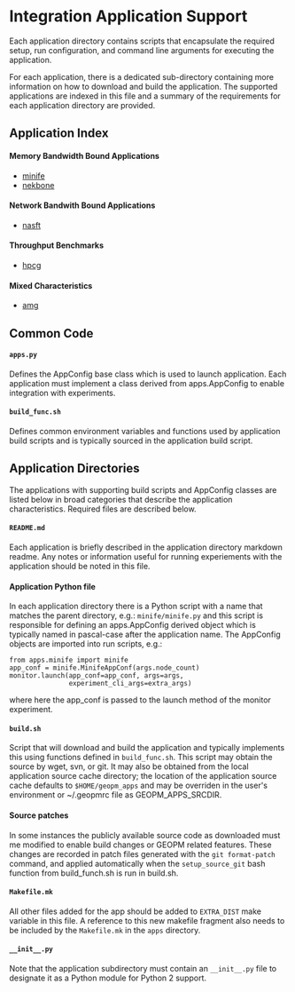 # Integration Application Support

Each application directory contains scripts that encapsulate the
required setup, run configuration, and command line arguments for
executing the application.

For each application, there is a dedicated sub-directory containing
more information on how to download and build the application.  The
supported applications are indexed in this file and a summary of the
requirements for each application directory are provided.


## Application Index

#### Memory Bandwidth Bound Applications

  - [minife](minife)
  - [nekbone](nekbone)

#### Network Bandwith Bound Applications

  - [nasft](nasft)

#### Throughput Benchmarks

  - [hpcg](hpcg)

#### Mixed Characteristics

  - [amg](amg)


## Common Code

#### `apps.py`

  Defines the AppConfig base class which is used to launch
  application.  Each application must implement a class derived from
  apps.AppConfig to enable integration with experiments.

#### `build_func.sh`

  Defines common environment variables and functions used by
  application build scripts and is typically sourced in the
  application build script.

## Application Directories

  The applications with supporting build scripts and AppConfig classes
  are listed below in broad categories that describe the application
  characteristics.  Required files are described below.

#### `README.md`

  Each application is briefly described in the application directory
  markdown readme.  Any notes or information useful for running
  experiements with the application should be noted in this file.

#### Application Python file

  In each application directory there is a Python script with a name
  that matches the parent directory, e.g.: `minife/minife.py` and this
  script is responsible for defining an apps.AppConfig derived object
  which is typically named in pascal-case after the application name.
  The AppConfig objects are imported into run scripts, e.g.:

    from apps.minife import minife
    app_conf = minife.MinifeAppConf(args.node_count)
    monitor.launch(app_conf=app_conf, args=args,
                   experiment_cli_args=extra_args)

  where here the app_conf is passed to the launch method of the
  monitor experiment.

#### `build.sh`

  Script that will download and build the application and typically
  implements this using functions defined in `build_func.sh`.  This
  script may obtain the source by wget, svn, or git.  It may also be
  obtained from the local application source cache directory; the
  location of the application source cache defaults to
  `$HOME/geopm_apps` and may be overriden in the user's environment or
  ~/.geopmrc file as GEOPM_APPS_SRCDIR.

#### Source patches

  In some instances the publicly available source code as downloaded
  must me modified to enable build changes or GEOPM related features.
  These changes are recorded in patch files generated with the `git
  format-patch` command, and applied automatically when the
  `setup_source_git` bash function from build_funch.sh is run in
  build.sh.

#### `Makefile.mk`

  All other files added for the app should be added to `EXTRA_DIST`
  make variable in this file. A reference to this new makefile
  fragment also needs to be included by the `Makefile.mk` in the
  `apps` directory.

#### `__init__.py`

  Note that the application subdirectory must contain an `__init__.py`
  file to designate it as a Python module for Python 2 support.
